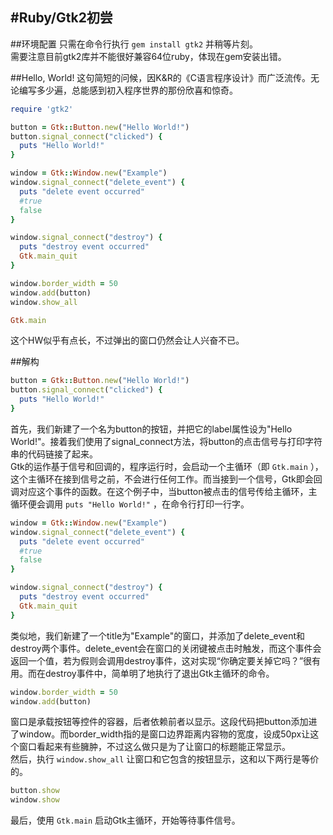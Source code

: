 #Ruby/Gtk2初尝
------

##环境配置
只需在命令行执行 `gem install gtk2` 并稍等片刻。  
需要注意目前gtk2库并不能很好兼容64位ruby，体现在gem安装出错。  

##Hello, World!
这句简短的问候，因K&R的《C语言程序设计》而广泛流传。无论编写多少遍，总能感到初入程序世界的那份欣喜和惊奇。

```ruby
require 'gtk2'

button = Gtk::Button.new("Hello World!")
button.signal_connect("clicked") {
  puts "Hello World!"
}

window = Gtk::Window.new("Example")
window.signal_connect("delete_event") {
  puts "delete event occurred"
  #true
  false
}

window.signal_connect("destroy") {
  puts "destroy event occurred"
  Gtk.main_quit
}

window.border_width = 50
window.add(button)
window.show_all

Gtk.main
```
这个HW似乎有点长，不过弹出的窗口仍然会让人兴奋不已。

##解构
```ruby
button = Gtk::Button.new("Hello World!")
button.signal_connect("clicked") {
  puts "Hello World!"
}
```
首先，我们新建了一个名为button的按钮，并把它的label属性设为"Hello World!"。接着我们使用了signal_connect方法，将button的点击信号与打印字符串的代码链接了起来。  
Gtk的运作基于信号和回调的，程序运行时，会启动一个主循环（即 `Gtk.main` ），这个主循环在接到信号之前，不会进行任何工作。而当接到一个信号，Gtk即会回调对应这个事件的函数。在这个例子中，当button被点击的信号传给主循环，主循环便会调用 `puts "Hello World!"` ，在命令行打印一行字。  
```ruby
window = Gtk::Window.new("Example")
window.signal_connect("delete_event") {
  puts "delete event occurred"
  #true
  false
}

window.signal_connect("destroy") {
  puts "destroy event occurred"
  Gtk.main_quit
}
```
类似地，我们新建了一个title为"Example"的窗口，并添加了delete_event和destroy两个事件。delete_event会在窗口的关闭键被点击时触发，而这个事件会返回一个值，若为假则会调用destroy事件，这对实现“你确定要关掉它吗？”很有用。而在destroy事件中，简单明了地执行了退出Gtk主循环的命令。  
```ruby
window.border_width = 50
window.add(button)
```
窗口是承载按钮等控件的容器，后者依赖前者以显示。这段代码把button添加进了window。而border_width指的是窗口边界距离内容物的宽度，设成50px让这个窗口看起来有些臃肿，不过这么做只是为了让窗口的标题能正常显示。  
然后，执行 `window.show_all` 让窗口和它包含的按钮显示，这和以下两行是等价的。
```ruby
button.show
window.show
```
最后，使用 `Gtk.main` 启动Gtk主循环，开始等待事件信号。
